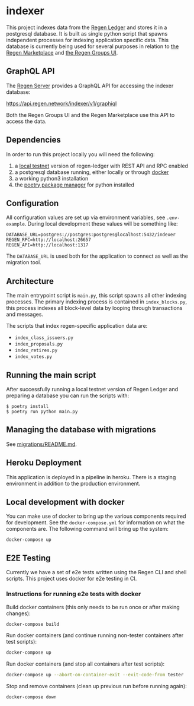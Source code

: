 # indexer

This project indexes data from the [Regen Ledger](https://github.com/regen-network/regen-ledger/) and stores it in a postgresql database.
It is built as single python script that spawns independent processes for indexing application specific data.
This database is currently being used for several purposes in relation to [the Regen Marketplace](https://github.com/regen-network/regen-web) and [the Regen Groups UI](https://github.com/regen-network/groups-ui).

## GraphQL API

The [Regen Server](https://github.com/regen-network/regen-server/) provides a GraphQL API for accessing the indexer database:

https://api.regen.network/indexer/v1/graphiql

Both the Regen Groups UI and the Regen Marketplace use this API to access the data.

## Dependencies

In order to run this project locally you will need the following:

1. a [local testnet](https://docs.regen.network/ledger/get-started/local-testnet.html) version of regen-ledger with REST API and RPC enabled
2. a postgresql database running, either locally or through [docker](#local-development-with-docker)
3. a working python3 installation
4. the [poetry package manager](https://python-poetry.org/docs/#installation) for python installed

## Configuration

All configuration values are set up via environment variables, see `.env-example`.
During local development these values will be something like:

```
DATABASE_URL=postgres://postgres:postgres@localhost:5432/indexer
REGEN_RPC=http://localhost:26657
REGEN_API=http://localhost:1317
```

The `DATABASE_URL` is used both for the application to connect as well as the migration tool.

## Architecture

The main entrypoint script is `main.py`, this script spawns all other indexing processes.
The primary indexing process is contained in `index_blocks.py`, this process indexes all block-level data by looping through transactions and messages.

The scripts that index regen-specific application data are:

- `index_class_issuers.py`
- `index_proposals.py`
- `index_retires.py`
- `index_votes.py`

## Running the main script

After successfully running a local testnet version of Regen Ledger and preparing a database you can run the scripts with:

```
$ poetry install
$ poetry run python main.py
```

## Managing the database with migrations

See [migrations/README.md](migrations/README.md).

## Heroku Deployment

This application is deployed in a pipeline in heroku.
There is a staging environment in addition to the production environment.

## Local development with docker

You can make use of docker to bring up the various components required for development.
See the `docker-compose.yml` for information on what the components are.
The following command will bring up the system:

```
docker-compose up
```

## E2E Testing

Currently we have a set of e2e tests written using the Regen CLI and shell scripts.
This project uses docker for e2e testing in CI.

### Instructions for running e2e tests with docker

Build docker containers (this only needs to be run once or after making changes):

```sh
docker-compose build
```

Run docker containers (and continue running non-tester containers after test scripts):

```sh
docker-compose up
```

Run docker containers (and stop all containers after test scripts):

```sh
docker-compose up --abort-on-container-exit --exit-code-from tester
```

Stop and remove containers (clean up previous run before running again):

```sh
docker-compose down
```
